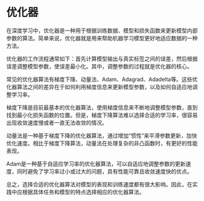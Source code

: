 # 优化器
在深度学习中，优化器是一种用于根据训练数据、模型和损失函数来更新模型内部参数的算法。简单来说，优化器就是用来帮助机器学习模型更好地适应数据的一种方法。

优化器的工作流程通常如下：首先计算模型输出与真实标签之间的误差，然后根据误差调整模型参数，使误差最小化。其中，调整参数的过程就是优化器的核心。

常见的优化器算法有梯度下降、动量法、Adam、Adagrad、Adadelta等。这些优化器算法之间的差异在于如何利用梯度信息来更新模型参数，以及如何自适应地调整学习率。

梯度下降是目前最基本的优化器算法，使用梯度信息来不断地调整模型参数，直到找到最小化损失函数的位置。但是，梯度下降算法难以选择合适的学习率，很容易出现收敛速度慢或者一直无法收敛的情况。

动量法是一种基于梯度下降的优化器算法，通过增加“惯性”来平滑参数更新，加快优化速度。相比于梯度下降算法，动量法在处理复杂的非凸函数时，有更好的性能表现。

Adam是一种基于自适应学习率的优化器算法，可以自适应地调整参数的更新速度，同时避免了学习率过小或过大的问题，具有性能可靠且收敛速度快的优点。

总之，选择合适的优化器算法对模型的表现和训练速度都有很大影响。因此，在实践中应根据具体任务和模型的特点选择相应的优化器算法。